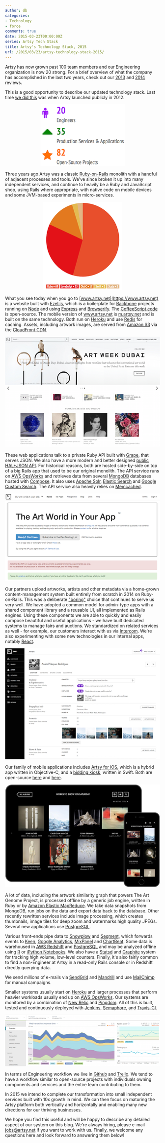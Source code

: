 ```yaml
---
author: db
categories:
- Technology
- force
comments: true
date: 2015-03-23T00:00:00Z
series: Artsy Tech Stack
title: Artsy's Technology Stack, 2015
url: /2015/03/23/artsy-technology-stack-2015/
---
```


Artsy has now grown past 100 team members and our Engineering organization is now 20 strong. For a brief overview of what the company has accomplished in the last two years, check out our [2013](http://2013.artsy.net) and [2014](http://2014.artsy.net) reviews.

This is a good opportunity to describe our updated technology stack. Last time [we did this](/blog/2012/10/10/artsy-technology-stack) was when Artsy launched publicly in 2012.

<center><img src='/images/2015-03-23-artsy-technology-stack-2015/stats.png'></center>

Three years ago Artsy was a classic [Ruby-on-Rails](http://rubyonrails.org) monolith with a handful of adjacent processes and tools. We've since broken it up into many independent services, and continue to heavily be a Ruby and JavaScript shop, using Rails where appropriate, with native code on mobile devices and some JVM-based experiments in micro-services.

<center><img src='/images/2015-03-23-artsy-technology-stack-2015/languages.png'></center>

<!--more-->

What you see today when you go to [www.artsy.net](https://www.artsy.net) is a website built with [Ezel.js](http://ezeljs.com), which is a boilerplate for [Backbone](http://backbonejs.org) projects running on [Node](https://nodejs.org) and using [Express](http://expressjs.com) and [Browserify](http://browserify.org). The [CoffeeScript code](https://github.com/artsy/force) is open-source. The mobile version of www.artsy.net is [m.artsy.net](https://m.artsy.net) and is built on the same technology. Both run on [Heroku](http://heroku.com) and use [Redis](http://redis.io) for caching. Assets, including artwork images, are served from [Amazon S3](http://aws.amazon.com/s3/) via the [CloudFront CDN](http://aws.amazon.com/cloudfront).

<center><img src='/images/2015-03-23-artsy-technology-stack-2015/artsy.png'></center>

These web applications talk to a private Ruby API built with [Grape](https://github.com/intridea/grape), that serves JSON. We also have a more modern and better designed [public HAL+JSON API](https://developers.artsy.net). For historical reasons, both are hosted side-by-side on top of a big Rails app that used to be our original monolith. The API service runs on [AWS OpsWorks](http://aws.amazon.com/opsworks) and retrieves data from several [MongoDB](http://www.mongodb.com) databases hosted with [Compose](https://www.compose.io). It also uses [Apache Solr](http://lucene.apache.org/solr), [Elastic Search](https://www.elastic.co) and [Google Custom Search](https://www.google.com/cse). The API service also heavily relies on [Memcached](http://memcached.org).

<center><img src='/images/2015-03-23-artsy-technology-stack-2015/developers.png'></center>

Our partners upload artworks, artists and other metadata via a home-grown content-management system built entirely from scratch in 2014 on Ruby-on-Rails. This was a deliberate ["boring"](http://chris.eidhof.nl/posts/boring-choice.html) choice that continues to serve us very well. We have adopted a common model for admin-type apps with a shared component library and a reusable UI, all implemented as Rails engines. Using these components we are able to quickly and easily compose beautiful and useful applications - we have built dedicated systems to manage fairs and auctions. We standardized on related services as well - for example, our customers interact with us via [Intercom](https://www.intercom.io). We're also experimenting with some new technologies in our internal apps, notably [React](http://facebook.github.io/react).

<center><img src='/images/2015-03-23-artsy-technology-stack-2015/cms.png'></center>

Our family of mobile applications includes [Artsy for iOS](http://iphone.artsy.net), which is a hybrid app written in Objective-C, and a [bidding kiosk](https://github.com/artsy/eidolon), written in Swift. Both are open-source [here](https://github.com/artsy/eigen) and [here](https://github.com/artsy/eidolon).

<center><img src='/images/2015-03-23-artsy-technology-stack-2015/folio.jpg'></center>

A lot of data, including the artwork similarity graph that powers The Art Genome Project, is processed offline by a generic job engine, written in Ruby or by [Amazon Elastic MapReduce](http://aws.amazon.com/elasticmapreduce). We take data snapshots from MongoDB, run jobs on the data and export data back to the database. Other recently rewritten services include image processing, which creates thumbnails, image tiles for deep zoom and watermarks high quality JPEGs. Several new applications use [PostgreSQL](http://www.postgresql.org).

Various front-ends pipe data to [Snowplow](https://github.com/snowplow/snowplow) and [Segment](https://segment.com), which forwards events to [Keen](https://keen.io), [Google Analytics](http://www.google.com/analytics), [MixPanel](https://mixpanel.com) and [ChartBeat](https://chartbeat.com). Some data is warehoused in [AWS Redshift](http://aws.amazon.com/redshift) and [PostgreSQL](http://www.postgresql.org) and may be analyzed offline using [R](http://www.r-project.org) or [iPython Notebooks](http://ipython.org/notebook.html). We also have a [Statsd](https://github.com/etsy/statsd) and [Graphite](http://graphite.wikidot.com) system for tracking high volume, low-level counters. Finally, it's also fairly common to find a non-Engineer at Artsy in a read-only Rails console or in Redshift directly querying data.

We send millions of e-mails via [SendGrid](http://sendgrid.com/) and [Mandrill](https://mandrill.com) and use [MailChimp](http://mailchimp.com) for manual campaigns.

Smaller systems usually start on [Heroku](https://dashboard.heroku.com) and larger processes that perform heavier workloads usually end up on [AWS OpsWorks](http://aws.amazon.com/opsworks). Our systems are monitored by a combination of [New Relic](http://newrelic.com/) and [Pingdom](https://www.pingdom.com). All of this is built, tested and continuously deployed with [Jenkins](http://jenkins-ci.org), [Semaphore](https://semaphoreci.com), and [Travis-CI](https://travis-ci.org).

<center><img src='/images/2015-03-23-artsy-technology-stack-2015/gravity.png'></center>

In terms of Engineering workflow we live in [Github](https://github.com) and [Trello](https://trello.com). We tend to have a workflow similar to open-source projects with individuals owning components and services and the entire team contributing to them.

In 2015 we intend to complete our transformation into small independent services built with 10x growth in mind. We can then focus on maturing the Artsy platform both vertically and horizontally and enabling many new directions for our thriving businesses.

We hope you find this useful and will be happy to describe any detailed aspect of our system on this blog. We're always hiring, please e-mail <a href='mailto:jobs@artsy.net'>jobs@artsy.net</a> if you want to work with us. Finally, we welcome any questions here and look forward to answering them below!
